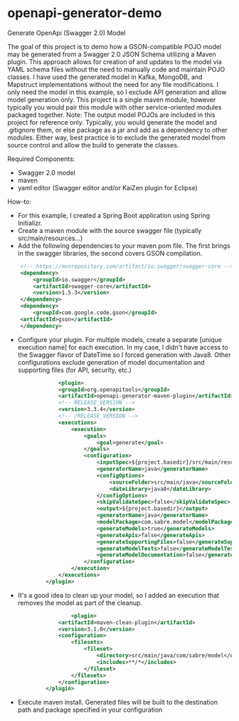 # openapi-generator-demo

Generate OpenApi (Swagger 2.0) Model

The goal of this project is to demo how a GSON-compatible POJO model may be generated from a Swagger 2.0 JSON Schema utilizing a Maven plugin. This approach allows for creation of and updates to the model via YAML schema files without the need to manually code and maintain POJO classes. I have used the generated model in Kafka, MongoDB, and Mapstruct implementations without the need for any file modifications.  I only need the model in this example, so I exclude API generation and allow model generation only. This project is a single maven module, however typically you would pair this module with other service-oriented modules packaged together. Note: The output model POJOs are included in this project for reference only.  Typically, you would generate the model and .gitignore them, or else package as a jar and add as a dependency to other modules. Either way, best practice is to exclude the generated model from source control and allow the build to generate the classes.

Required Components:
- Swagger 2.0 model
- maven
- yaml editor (Swagger editor and/or KaiZen plugin for Eclipse)

How-to:
- For this example, I created a Spring Boot application using Spring Initializr.  
- Create a maven module with the source swagger file (typically src/main/resources...)
- Add the following dependencies to your maven pom file. The first brings in the swagger libraries, the second covers GSON compilation.
```xml
    <!-- https://mvnrepository.com/artifact/io.swagger/swagger-core -->
    <dependency>
        <groupId>io.swagger</groupId>
        <artifactId>swagger-core</artifactId>
        <version>1.5.3</version>
    </dependency>
    <dependency>
        <groupId>com.google.code.gson</groupId>
	<artifactId>gson</artifactId>
    </dependency>
```
- Configure your plugin.  For multiple models, create a separate <id>[unique execution name]</id> for each execution. In my case, I didn't have access to the Swagger flavor of DateTime so I forced generation with Java8.  Other configurations exclude generation of model documentation and supporting files (for API, security, etc.)
```xml
          		<plugin>
				<groupId>org.openapitools</groupId>
				<artifactId>openapi-generator-maven-plugin</artifactId>
				<!-- RELEASE_VERSION -->
				<version>3.3.4</version>
				<!-- /RELEASE_VERSION -->
				<executions>
					<execution>
						<goals>
							<goal>generate</goal>
						</goals>
						<configuration>
							<inputSpec>${project.basedir}/src/main/resources/schema/demo-schema.yaml</inputSpec>
							<generatorName>java</generatorName>
							<configOptions>
								<sourceFolder>src/main/java</sourceFolder>
								<dateLibrary>java8</dateLibrary>
							</configOptions>
							<skipValidateSpec>false</skipValidateSpec>
							<output>${project.basedir}</output>
							<generatorName>java</generatorName>
							<modelPackage>com.sabre.model</modelPackage>
							<generateModels>true</generateModels>
							<generateApis>false</generateApis>
							<generateSupportingFiles>false</generateSupportingFiles>
							<generateModelTests>false</generateModelTests>
							<generateModelDocumentation>false</generateModelDocumentation>
						</configuration>
					</execution>
				</executions>
			</plugin>
```
- It's a good idea to clean up your model, so I added an execution that removes the model as part of the cleanup.  
```xml
            		<plugin>
				<artifactId>maven-clean-plugin</artifactId>
				<version>3.1.0</version>
				<configuration>
					<filesets>
						<fileset>
							<directory>src/main/java/com/sabre/model</directory>
							<includes>**/*</includes>
						</fileset>
					</filesets>
				</configuration>
			</plugin>
```
- Execute maven install.  Generated files will be built to the destination path and package specified in your configuration
